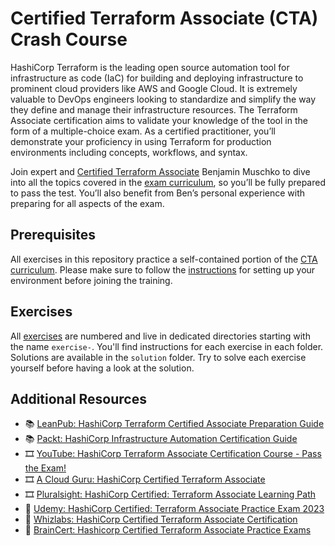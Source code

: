 # Certified Terraform Associate (CTA) Crash Course

HashiCorp Terraform is the leading open source automation tool for infrastructure as code (IaC) for building and deploying infrastructure to prominent cloud providers like AWS and Google Cloud. It is extremely valuable to DevOps engineers looking to standardize and simplify the way they define and manage their infrastructure resources. The Terraform Associate certification aims to validate your knowledge of the tool in the form of a multiple-choice exam. As a certified practitioner, you’ll demonstrate your proficiency in using Terraform for production environments including concepts, workflows, and syntax.

Join expert and [Certified Terraform Associate](https://www.credly.com/badges/d571af1f-3557-4170-977f-84c0dd4d1c7a?source=linked_in_profile) Benjamin Muschko to dive into all the topics covered in the [exam curriculum](https://www.hashicorp.com/certification/terraform-associate), so you’ll be fully prepared to pass the test. You’ll also benefit from Ben’s personal experience with preparing for all aspects of the exam.

## Prerequisites

All exercises in this repository practice a self-contained portion of the [CTA curriculum](https://www.hashicorp.com/certification/terraform-associate). Please make sure to follow the [instructions](./prerequisites/instructions.md) for setting up your environment before joining the training.

## Exercises

All [exercises](./exercises) are numbered and live in dedicated directories starting with the name `exercise-`. You'll find instructions for each exercise in each folder. Solutions are available in the `solution` folder. Try to solve each exercise yourself before having a look at the solution.

## Additional Resources

* 📚 [LeanPub: HashiCorp Terraform Certified Associate Preparation Guide](https://leanpub.com/terraform-certified/)
* 📚 [Packt: HashiCorp Infrastructure Automation Certification Guide](https://www.amazon.com/HashiCorp-Infrastructure-Automation-Certification-Guide/dp/1800565976)
* 🎞️ [YouTube: HashiCorp Terraform Associate Certification Course - Pass the Exam!](https://www.youtube.com/watch?v=V4waklkBC38)
* 🎞️ [A Cloud Guru: HashiCorp Certified Terraform Associate](https://acloudguru.com/course/hashicorp-certified-terraform-associate)
* 🎞️ [Pluralsight: HashiCorp Certified: Terraform Associate Learning Path](https://www.pluralsight.com/paths/hashicorp-certified-terraform-associate)
* 🧪 [Udemy: HashiCorp Certified: Terraform Associate Practice Exam 2023](https://www.udemy.com/course/terraform-associate-practice-exam)
* 🧪 [Whizlabs: HashiCorp Certified Terraform Associate Certification](https://www.whizlabs.com/hashicorp-certified-terraform-associate/)
* 🧪 [BrainCert: Hashicorp Certified Terraform Associate Practice Exams](https://prepcatalyst.braincert.com/lms/course/27706-Hashicorp-Certified-Terraform-Associate-Practice-Exams)
